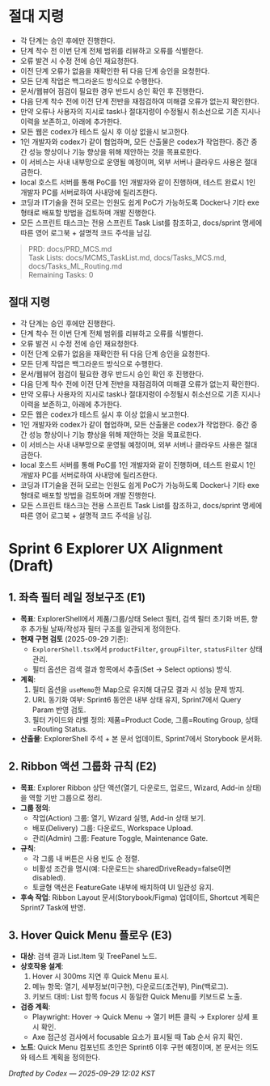 # 절대 지령
- 각 단계는 승인 후에만 진행한다.
- 단계 착수 전 이번 단계 전체 범위를 리뷰하고 오류를 식별한다.
- 오류 발견 시 수정 전에 승인 재요청한다.
- 이전 단계 오류가 없음을 재확인한 뒤 다음 단계 승인을 요청한다.
- 모든 단계 작업은 백그라운드 방식으로 수행한다.
- 문서/웹뷰어 점검이 필요한 경우 반드시 승인 확인 후 진행한다.
- 다음 단계 착수 전에 이전 단계 전반을 재점검하여 미해결 오류가 없는지 확인한다.
- 만약 오류나 사용자의 지시로 task나 절대지령이 수정될시 취소선으로 기존 지시나 이력을 보존하고, 아래에 추가한다.
- 모든 웹은 codex가 테스트 실시 후 이상 없을시 보고한다.
- 1인 개발자와 codex가 같이 협업하며, 모든 산출물은 codex가 작업한다. 중간 중간 성능 향상이나 기능 향상을 위해 제안하는 것을 목표로한다.
- 이 서비스는 사내 내부망으로 운영될 예정이며, 외부 서버나 클라우드 사용은 절대 금한다.
- local 호스트 서버를 통해 PoC를 1인 개발자와 같이 진행하며, 테스트 완료시 1인 개발자 PC를 서버로하여 사내망에 릴리즈한다.
- 코딩과 IT기술을 전혀 모르는 인원도 쉽게 PoC가 가능하도록 Docker나 기타 exe 형태로 배포할 방법을 검토하며 개발 진행한다.
- 모든 스프린트 태스크는 전용 스프린트 Task List를 참조하고, docs/sprint 명세에 따른 영어 로그북 + 설명적 코드 주석을 남김.

> PRD: docs/PRD_MCS.md  
> Task Lists: docs/MCMS_TaskList.md, docs/Tasks_MCS.md, docs/Tasks_ML_Routing.md  
> Remaining Tasks: 0

## 절대 지령
- 각 단계는 승인 후에만 진행한다.
- 단계 착수 전 이번 단계 전체 범위를 리뷰하고 오류를 식별한다.
- 오류 발견 시 수정 전에 승인 재요청한다.
- 이전 단계 오류가 없음을 재확인한 뒤 다음 단계 승인을 요청한다.
- 모든 단계 작업은 백그라운드 방식으로 수행한다.
- 문서/웹뷰어 점검이 필요한 경우 반드시 승인 확인 후 진행한다.
- 다음 단계 착수 전에 이전 단계 전반을 재점검하여 미해결 오류가 없는지 확인한다.
- 만약 오류나 사용자의 지시로 task나 절대지령이 수정될시 취소선으로 기존 지시나 이력을 보존하고, 아래에 추가한다.
- 모든 웹은 codex가 테스트 실시 후 이상 없을시 보고한다.
- 1인 개발자와 codex가 같이 협업하며, 모든 산출물은 codex가 작업한다. 중간 중간 성능 향상이나 기능 향상을 위해 제안하는 것을 목표로한다.
- 이 서비스는 사내 내부망으로 운영될 예정이며, 외부 서버나 클라우드 사용은 절대 금한다.
- local 호스트 서버를 통해 PoC를 1인 개발자와 같이 진행하며, 테스트 완료시 1인 개발자 PC를 서버로하여 사내망에 릴리즈한다.
- 코딩과 IT기술을 전혀 모르는 인원도 쉽게 PoC가 가능하도록 Docker나 기타 exe 형태로 배포할 방법을 검토하며 개발 진행한다.
- 모든 스프린트 태스크는 전용 스프린트 Task List를 참조하고, docs/sprint 명세에 따른 영어 로그북 + 설명적 코드 주석을 남김.
# Sprint 6 Explorer UX Alignment (Draft)

## 1. 좌측 필터 레일 정보구조 (E1)
- **목표**: ExplorerShell에서 제품/그룹/상태 Select 필터, 검색 필터 초기화 버튼, 향후 추가될 날짜/작성자 필터 구조를 일관되게 정의한다.
- **현재 구현 검토** (2025-09-29 기준):
  - `ExplorerShell.tsx`에서 `productFilter`, `groupFilter`, `statusFilter` 상태 관리.
  - 필터 옵션은 검색 결과 항목에서 추출(Set → Select options) 방식.
- **계획**:
  1. 필터 옵션을 `useMemo`한 Map으로 유지해 대규모 결과 시 성능 문제 방지.
  2. URL 동기화 여부: Sprint6 동안은 내부 상태 유지, Sprint7에서 Query Param 반영 검토.
  3. 필터 가이드와 라벨 정의: 제품=Product Code, 그룹=Routing Group, 상태=Routing Status.
- **산출물**: ExplorerShell 주석 + 본 문서 업데이트, Sprint7에서 Storybook 문서화.

## 2. Ribbon 액션 그룹화 규칙 (E2)
- **목표**: Explorer Ribbon 상단 액션(열기, 다운로드, 업로드, Wizard, Add-in 상태)을 역할 기반 그룹으로 정리.
- **그룹 정의**:
  - 작업(Action) 그룹: 열기, Wizard 실행, Add-in 상태 보기.
  - 배포(Delivery) 그룹: 다운로드, Workspace Upload.
  - 관리(Admin) 그룹: Feature Toggle, Maintenance Gate.
- **규칙**:
  - 각 그룹 내 버튼은 사용 빈도 순 정렬.
  - 비활성 조건을 명시(예: 다운로드는 sharedDriveReady=false이면 disabled).
  - 토글형 액션은 FeatureGate 내부에 배치하여 UI 일관성 유지.
- **후속 작업**: Ribbon Layout 문서(Storybook/Figma) 업데이트, Shortcut 계획은 Sprint7 Task에 반영.

## 3. Hover Quick Menu 플로우 (E3)
- **대상**: 검색 결과 List.Item 및 TreePanel 노드.
- **상호작용 설계**:
  1. Hover 시 300ms 지연 후 Quick Menu 표시.
  2. 메뉴 항목: 열기, 세부정보(미구현), 다운로드(조건부), Pin(백로그).
  3. 키보드 대비: List 항목 focus 시 동일한 Quick Menu를 키보드로 노출.
- **검증 계획**:
  - Playwright: Hover → Quick Menu → 열기 버튼 클릭 → Explorer 상세 표시 확인.
  - Axe 접근성 검사에서 focusable 요소가 표시될 때 Tab 순서 유지 확인.
- **노트**: Quick Menu 컴포넌트 초안은 Sprint6 이후 구현 예정이며, 본 문서는 의도와 테스트 계획을 정의한다.

*Drafted by Codex — 2025-09-29 12:02 KST*

